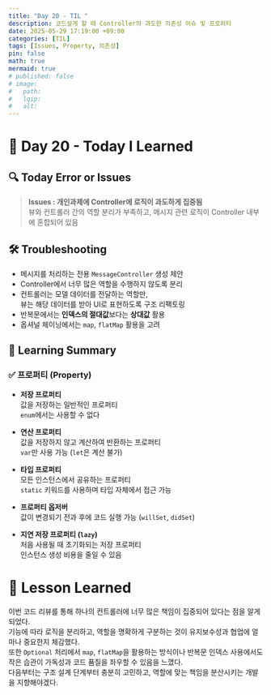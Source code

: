 ```yaml
---
title: "Day 20 - TIL "
description: 코드설계 할 때 Controller의 과도한 의존성 이슈 및 프로퍼티
date: 2025-05-29 17:19:00 +09:00
categories: [TIL]
tags: [Issues, Property, 의존성]
pin: false
math: true
mermaid: true
# published: false
# image:
#   path:
#   lqip: 
#   alt: 
---
```


# 📘 Day 20 - Today I Learned

 ## 🔍 Today Error or Issues  
> **Issues : 개인과제에 Controller에 로직이 과도하게 집중됨**  
뷰와 컨트롤러 간의 역할 분리가 부족하고, 메시지 관련 로직이 Controller 내부에 혼합되어 있음

## 🛠️ Troubleshooting
- 메시지를 처리하는 전용 `MessageController` 생성 제안
- Controller에서 너무 많은 역할을 수행하지 않도록 분리
- 컨트롤러는 모델 데이터를 전달하는 역할만,  
  뷰는 해당 데이터를 받아 UI로 표현하도록 구조 리팩토링
- 반복문에서는 **인덱스의 절대값**보다는 **상대값** 활용
- 옵셔널 체이닝에서는 `map`, `flatMap` 활용을 고려

## 📝 Learning Summary

### ✅ 프로퍼티 (Property)
- **저장 프로퍼티**  
  값을 저장하는 일반적인 프로퍼티  
  `enum`에서는 사용할 수 없다

- **연산 프로퍼티**  
  값을 저장하지 않고 계산하여 반환하는 프로퍼티  
  `var`만 사용 가능 (`let`은 계산 불가)

- **타입 프로퍼티**  
  모든 인스턴스에서 공유하는 프로퍼티  
  `static` 키워드를 사용하며 타입 자체에서 접근 가능

- **프로퍼티 옵저버**  
  값이 변경되기 전과 후에 코드 실행 가능 (`willSet`, `didSet`)

- **지연 저장 프로퍼티 (`lazy`)**  
  처음 사용될 때 초기화되는 저장 프로퍼티  
  인스턴스 생성 비용을 줄일 수 있음


# 📘 Lesson Learned
이번 코드 리뷰를 통해 하나의 컨트롤러에 너무 많은 책임이 집중되어 있다는 점을 알게 되었다.  
기능에 따라 로직을 분리하고, 역할을 명확하게 구분하는 것이 유지보수성과 협업에 얼마나 중요한지 체감했다.  
또한 `Optional` 처리에서 `map`, `flatMap`을 활용하는 방식이나 반복문 인덱스 사용에서도 작은 습관이 가독성과 코드 품질을 좌우할 수 있음을 느꼈다.  
다음부터는 구조 설계 단계부터 충분히 고민하고, 역할에 맞는 책임을 분산시키는 개발을 지향해야겠다.

